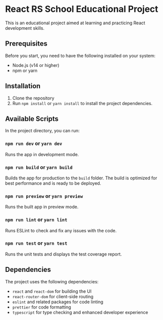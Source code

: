 # React RS School Educational Project

This is an educational project aimed at learning and practicing React development skills.

## Prerequisites

Before you start, you need to have the following installed on your system:

- Node.js (v14 or higher)
- npm or yarn

## Installation

1. Clone the repository
2. Run `npm install` or `yarn install` to install the project dependencies.

## Available Scripts

In the project directory, you can run:

### `npm run dev` or `yarn dev`

Runs the app in development mode.

### `npm run build` or `yarn build`

Builds the app for production to the `build` folder. The build is optimized for best performance and is ready to be deployed.

### `npm run preview` or `yarn preview`

Runs the built app in preview mode.

### `npm run lint` or `yarn lint`

Runs ESLint to check and fix any issues with the code.

### `npm run test` or `yarn test`

Runs the unit tests and displays the test coverage report.

## Dependencies

The project uses the following dependencies:

- `react` and `react-dom` for building the UI
- `react-router-dom` for client-side routing
- `eslint` and related packages for code linting
- `prettier` for code formatting
- `typescript` for type checking and enhanced developer experience
